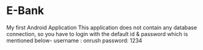 # E-Bank
My first Android Application
This application does not contain any database connection, so you have to login with the 
default id & password  which is mentioned below-
username : onrush
password: 1234
